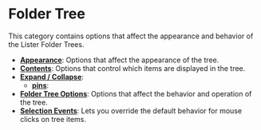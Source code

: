 # Folder Tree

This category contains options that affect the appearance and behavior of the Lister Folder Trees.

- **[Appearance](/Manual/preferences/preferences_categories/folder_tree/appearance.md)**: Options that affect the appearance of the tree.
- **[Contents](/Manual/preferences/preferences_categories/folder_tree/contents.md)**: Options that control which items are displayed in the tree.
- **[Expand / Collapse](/Manual/preferences/preferences_categories/folder_tree/expand_collapse/RAEDME.md)**:
  - **[pins](/Manual/preferences/preferences_categories/folder_tree/expand_collapse/pins.md)**:
- **[Folder Tree Options](/Manual/preferences/preferences_categories/folder_tree/folder_tree_options.md)**: Options that affect the behavior and operation of the tree.
- **[Selection Events](/Manual/preferences/preferences_categories/folder_tree/selection_events.md)**: Lets you override the default behavior for mouse clicks on tree items.

 
